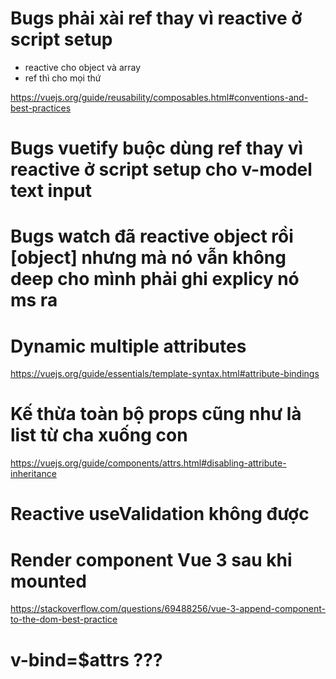# Bugs phải xài ref thay vì reactive ở script setup

- reactive cho object và array
- ref thì cho mọi thứ

https://vuejs.org/guide/reusability/composables.html#conventions-and-best-practices

# Bugs vuetify buộc dùng ref thay vì reactive ở script setup cho v-model text input

# Bugs watch đã reactive object rồi [object] nhưng mà nó vẫn không deep cho mình phải ghi explicy nó ms ra

# Dynamic multiple attributes

https://vuejs.org/guide/essentials/template-syntax.html#attribute-bindings

# Kế thừa toàn bộ props cũng như là list từ cha xuống con

https://vuejs.org/guide/components/attrs.html#disabling-attribute-inheritance

# Reactive useValidation không được

# Render component Vue 3 sau khi mounted

https://stackoverflow.com/questions/69488256/vue-3-append-component-to-the-dom-best-practice

# v-bind=$attrs ???
